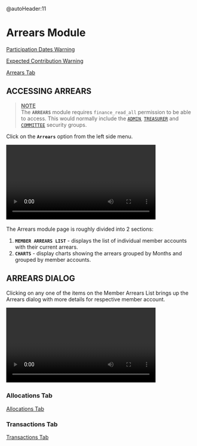 @autoHeader:11
# Arrears Module
<!-- embed:start:participation dates warning -->

[Participation Dates Warning](static/markdown/participation_dates_warning.md ':include')

<!-- embed:end:participation dates warning -->

<!-- embed:start:expected contribution warning -->

[Expected Contribution Warning](static/markdown/expected_contribution_warning.md ':include')

<!-- embed:end:expected contribution warning -->


<!-- embed:start:arrears -->

[Arrears Tab](static/markdown/arrears.md ':include')

<!-- embed:end:arrears -->

## ACCESSING ARREARS
><ins>**NOTE**</ins> \
>The **`ARREARS`** module requires `finance_read_all` permission to be able to access. This would normally include the [`ADMIN`](10_admin_member-accounts?id=_1031-admin-group), [`TREASURER`](10_admin_member-accounts?id=_1034-treasurer-group) and [`COMMITTEE`](10_admin_member-accounts?id=_1032-committee-group) security groups.

Click on the **`Arrears`** option from the left side menu. 

<video src="static/video/Access_Admin_Arrears.mp4" 
    width="400px" controls>
  <img src="static/images/3.4_My_Arrears_Link.png"/>
</video>

The Arrears module page is roughly divided into 2 sections:

1. **`MEMBER ARREARS LIST`** - displays the list of individual member accounts with their current arrears.
2. **`CHARTS`** - display charts showing the arrears grouped by Months and grouped by member accounts.

## ARREARS DIALOG
Clicking on any one of the items on the Member Arrears List brings up the Arrears dialog with more details for respective member account.

<video src="static/video/Arrears_Dialog.mp4" 
    width="400px" controls>
  <img src="static/images/3.4_My_Arrears_Link.png"/>
</video>

### Allocations Tab

<!-- embed:start:arrears tab -->

[Allocations Tab](static/markdown/arrears_tab.md ':include')

<!-- embed:end:arrears tab -->


### Transactions Tab
<!-- embed:start:allocations tab -->

[Transactions Tab](static/markdown/arrears_allocations_tab.md ':include')

<!-- embed:end:allocations tab -->

